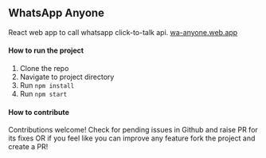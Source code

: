 ## WhatsApp Anyone

React web app to call whatsapp click-to-talk api. [wa-anyone.web.app](https://wa-anyone.web.app "WhatsApp Anyone")

#### How to run the project

1. Clone the repo
2. Navigate to project directory
3. Run `npm install`
4. Run `npm start`

#### How to contribute

Contributions welcome! Check for pending issues in Github and raise PR for its fixes OR if you feel like you can improve any feature fork the project and create a PR!